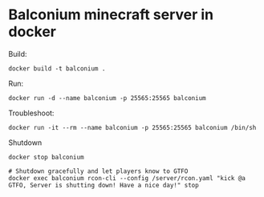 # Balconium minecraft server in docker

Build:

```
docker build -t balconium .
```

Run:

```
docker run -d --name balconium -p 25565:25565 balconium
```

Troubleshoot:

```
docker run -it --rm --name balconium -p 25565:25565 balconium /bin/sh
```

Shutdown 
```
docker stop balconium

# Shutdown gracefully and let players know to GTFO
docker exec balconium rcon-cli --config /server/rcon.yaml "kick @a GTFO, Server is shutting down! Have a nice day!" stop
```